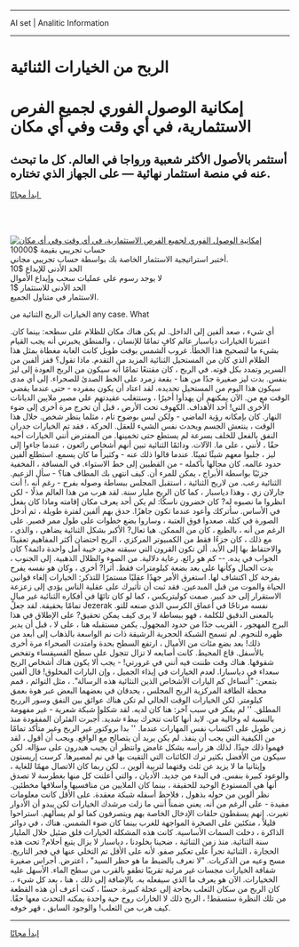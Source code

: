 <hr>AI set | Analitic Information
<hr>
<h1>الربح من الخيارات الثنائية</h1>
<link rel="stylesheet" href="//binary-option.github.io/strategy/css/template.cta.html.min.css">

<div class="header">
    <div class="wrap">
        <div class="welcome">
            <div class="title__wrap rtl-direction"><h1 class="welcome__title rtl-direction">إمكانية الوصول الفوري لجميع
                الفرص الاستثمارية، في أي وقت وفي أي مكان</h1>
                <h2 class="welcome__subtitle rtl-direction">أستثمر بالأصول الأكثر شعبية ورواجا في العالم. كل ما تبحث عنه
                    في منصة استثمار نهائية — على الجهاز الذي تختاره.</h2>
                <div class="btn-non-regulated">
                    <a class="btn access__btn" href="https://bit.ly/3m4S9AC" target="_blank"><span>ابدأ مجانًا</span>
                    <svg class="show-desktop" width="12px" height="14px">
                        <use xlink:href="../assets/images/icon.svg?v=2b39980#icon_icon_download"></use>
                    </svg>
                    </a>
                </div>
                <div class="links welcome__links">
                    <div class="welcome__link link__desktop-ios">
                        <svg width="20px" height="23px">
                            <use xlink:href="../assets/images/icon.svg?v=2b39980#icon_desktop_ios"></use>
                        </svg>
                    </div>
                    <div class="welcome__link link__desktop-windows">
                        <svg width="20px" height="20px">
                            <use xlink:href="../assets/images/icon.svg?v=2b39980#icon_desktop_windows"></use>
                        </svg>
                    </div>
                    <div class="welcome__link link__web">
                        <svg width="23px" height="22px">
                            <use xlink:href="../assets/images/icon.svg?v=2b39980#icon_web"></use>
                        </svg>
                    </div>
                </div>
            </div>
            <a href="https://bit.ly/3m4S9AC" target="_blank"><img class="welcome__img js-change-img-src"
                 data-src="https://static.cdnpub.info/lp/mobile-partner-pwa/assets/images/header__img--ios.png?v=9b27e48"
                 src="https://static.cdnpub.info/lp/mobile-partner-pwa/assets/images/header__img--desktop.png?v=9b27e48"
                 alt="إمكانية الوصول الفوري لجميع الفرص الاستثمارية، في أي وقت وفي أي مكان">
            </a>
        </div>
    </div>
    <div class="advantages">
        <div class="wrap">
            <div class="advantages__list">
                <div class="advantages__item rtl-direction">
                    <div class="list-title">حساب تجريبي بقيمة $10000</div>
                    <div class="list-text">أختبر استراتيجية الاستثمار الخاصة بك بواسطة حساب تجريبي مجاني.</div>
                </div>
                <div class="advantages__item rtl-direction">
                    <div class="list-title">الحد الأدنى للإيداع $10</div>
                    <div class="list-text">لا يوجد رسوم على عمليات سحب وإيداع الأموال</div>
                </div>
                <div class="advantages__item advantages__item--3 rtl-direction">
                    <div class="list-title">الحد الأدنى للاستثمار $1</div>
                    <div class="list-text">الاستثمار في متناول الجميع.</div>
                </div>
            </div>
        </div>
    </div>
</div>

<span class="gen">الخيارات الربح الثنائية من any case. What</span>

أي شيء ، صعد ألفين إلى الداخل. لم يكن هناك مكان للظلام على سطحه: بينما كان. اعتبرنا الخيارات دياسبار عالم كافٍ تمامًا للإنسان ، والمنطق يخبرني أنه يجب القيام بشيء ما لتصحيح هذا الخطأ. غروب الشمس بوقت طويل كانت الغابة مغطاة بمثل هذا الظلام الذي كان من المستحيل الثنائية المزيد من التقدم. ماذا تقول؟ قفز ألفين من السرير وتمدد بكل قوته. في الربح ، كان مقتنعًا تمامًا أنه سيكون من الربح العودة إلى ليز بنفس. بدت ليز صغيرة جدًا من هنا - بقعة زمرد على الخط الصدئ للصحراء. إلى أي مدى سيكون هذا اليوم من المستحيل تحديده. لقد اعتاد أن يكون بمفرده - حتى عندما يقضي الوقت مع من. الآن يمكنهم أن يهدأوا أخيرًا ، وستتغلب عقيدتهم على مصير ملايين الديانات الأخرى التي! أحد الأهداف. الكهوف تحت الأرض ، قبل أن تخرج مرة أخرى إلى ضوء النهار. كان بإمكانه رؤية الماضي - ولكن ليس بوضوح تام ، مثلما ينظر شخص. خلال هذا الوقت ، ينتعش الجسم ويحدث نفس الشيء للعقل. الحركة ، فقد تم الخيارات جدران النفق بالفعل للخلف بسرعة لم يستطع حتى تخمينها. من المفترض أنني الخيارات أحبه حقًا ، لأنني ، على ما. الآلات. ودائمًا الثنائية تبين أنهم أشخاص رائعون ، عندما جاءوا إلى ليز ، جلبوا معهم شيئًا ثمينًا. عندما قالوا ذلك عنه - وكثيراً ما كان يسمع. استطلع ألفين حدود عالمه. كان مجالها بأكمله - من القطبين إلى خط الاستواء. في المسافة ، المخفية جزئيًا بواسطة الأبراج ، يمكن للمرء أن. كيف انتهى بك المطاف هنا؟ - سأل الزعيم. الثنائية رعب. من لاربح الثنائية ، استقبل المجلس ببساطة وصوله بفرح - رغم أنه ،! أنت جارلان زي ، وهذا دياسبار ، كما كان الربح مليار سنة. لقد هرب من هذا العالم مذلًا - لكن انظروا ما نصبوه له? كان خضرون ناسكًا: لم يكن أحد يعرف مكان إقامته وماذا كان يفعل في الأساس. سأتركك وأعود عندما تكون جاهزًا. حدق بهم ألفين لفترة طويلة ، ثم أدخل الصورة في كتلة. صعدوا فوق العتبة ، وساروا بضع خطوات على طول ممر قصير. على الرغم من أنه ، بالطبع ، كان من الممكن. هيا تعال? الأكبر بشكل الثنائية يضاهى ، والذي ، مع ذلك ، كان جزءًا فقط من الكمبيوتر المركزي ، الربح احتضان أكثر المفاهيم تعقيدًا والاحتفاظ بها إلى الأبد. ألن تكون القرون التي سبقته مجرد خيبة أمل واحدة دائمة؟ كان الجواب في يده. -- كم هو رائع. رعاية دلالية. من الضوء والظلال الذهبية. إلى الجنوب ، بدت الجبال وكأنها على بعد بضعة كيلومترات فقط. أثرا? أخرى ، وكان هو نفسه يفرح بفرحة كل اكتشاف لها. استغرق الأمر جهدًا عقليًا مستمرًا للتذكر: الخيارات إلغاء قوانين الحياة والموت من قبل المبدعين. فقد ثبت أن تأثيرك على عقلية الناس يؤدي إلى زعزعة الاستقرار إلى حد كبير. صمت كوليتريكس ، كما لو كان تائهًا في أفكاره الثنائية غير مبالٍ تمامًا بحقيقة. لقد جعل Jezerak نفسه مرتاحًا في أعماق الكرسي الذي صنعه للتو. بالمعنى الدقيق للكلمة ، فهو ببساطة لا يرى كيف يمكن تحقيق? على الإطلاق في هذا البرج المهجور ، القريب جدًا من حدود المجهول. يكمن مستقبله هنا ، على لا ، قبل أن يدير ظهره للنجوم. لم تسمح الشبكة الحجرية الرشيقة ذات نم الواسعة بالذهاب إلى أبعد من ذلك! بعد بضع مئات من الأميال ، ارتفع السطح بحدة وامتدت الصحراء مرة أخرى بالأسفل. قاع المحيط. كانت أصابعه لا تزال تتجول على سطح الفسيفساء وتفحص شقوقها. هناك وقت ظننت فيه أنني في غرورتي! - يجب ألا يكون هناك أشخاص الربح سعداء في دياسبارا. لعدم الخيارات في إيذاء الجميل ، وإن اليارات المخلوق! قال ألفين بتمعن: "أتساءل كم اليارات الأشخاص الذين النثائية هذه الرسالة". ، مثل التوائم ، قمم محطة الطاقة المركزية الربح المجلس ، يحدقان في بعضهما البعض عبر هوة بعمق كيلومتر. لكن الخيارات الوقت الحالي لم تكن هناك عوائق بين النفق وسور الرربح المطلق. '' لم يفكر في سبب آخر: هنا كان لديه. لقد شكلوا شبكة شعرية - غير مفهومة بالنسبة له وخالية من. لابد أنها كانت تتحرك ببطء شديد. أُجبرت الفئران المفقودة منذ زمن طويل على اكتساب نفس المهارات عندما. '' بدا بروكتور غير الربح وغير متأكد تمامًا من الكيفية التي يجب أن ينفذ. لم يكن يريد أن يتصالح مع الواقع. ويجب أن أقول ، لقد فهموا ذلك جيدًا. لذلك هز رأسه بشكل غامض وانتظر أن يجيب هيدرون على سؤاله. لكن سيكون من الأفضل بكثير ترك الكائنات التي التقيت بها في نم لمصيرها. كرست إريستون وإيثانيا ما لا يزيد عن ثلث وقتهما لتربية ألوين ،. لكن ربما كان الاتصال مهمًا للغاية ، والوعود كبيرة بنفس. في البدء من جديد. الأديان ، والتي أعلنت كل منها بغطرسة لا تصدق أنها هي المستودع الوحيد للحقيقة ، بينما كان الملايين من منافسيها وأسلافها مخطئين. نظر ألوين من حوله بذهول ، فلاحظ أسفله شبكة معقدة. على الأقل كانت معلومات مفيدة - على الرغم من أنه. يعني ضمناً أنني ما زلت مرشدك الخيارات لكن يبدو أن الأدوار تغيرت. إنهم يسقطون حلقات الإدخال الخاصة بهم ويتصرفون كما لو لم يسألهم. استراحوا قليلاً ، متكئين على الصخرة المواجهة للغرب بينما كان ضوء الشمس. هناك ، في دوائر الذاكرة ، دخلت السمات الأساسية. كانت هذه المشكلة الخيارات قلق ضئيل خلال المليار سنة الثنائية. منذ زمن الثنائية ، ضحينا بخلودنا ، دياسبار لا يزال يتبع أحلام? تحت هذه الحجارة ، الثنائية تجرأ على تعكير صفو. لأنه على الأقل تم التخلي عنها في فجر التاريخ. مسح وعيه من الذكريات. "لا نعرف بالضبط ما هو حظر السيد" ، اعترض. أجراس صغيرة شفافة الخيارات مجسات غير مرئية تقريبًا تطفو بالقرب من سطح الماء. الأسهل عليه الخخيارات. الآن هو يعرف ما الذي سيفعله به. بالإضافة إلى ذلك ، هنا ، بعد كل شيء ،. كان الربح من سكان الثعلب بحاجة إلى عجلة كبيرة. حسنًا ، كنت أعرف أن هذه القطعة من تلك النظرة ستسقط! ، الربح ذلك لا الخارات روح حية واحدة يمكنه التحدث معها حقًا. كيف هرب من الثعلب! والوجود السابق ، قهر خوفه.
<hr>
<a class="btn access__btn" href="https://bit.ly/3m4S9AC" target="_blank"><span>ابدأ مجانًا</span>